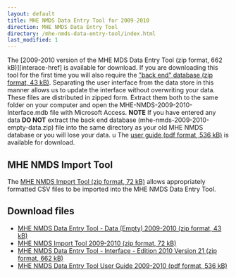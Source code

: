 ```yaml
---
layout: default
title: MHE NMDS Data Entry Tool for 2009-2010
direction: MHE NMDS Data Entry Tool
directory: /mhe-nmds-data-entry-tool/index.html
last_modified: 1
---
```


The [2009-2010 version of the MHE MDS Data Entry Tool (zip format, 662 kB)][interace-href] is available for download.
If you are downloading this tool for the first time you will also require the ["back end" database (zip format, 43 kB)][emptydata-href]. Separating the user interface from the data store in this manner allows us to update the interface without overwriting your data.
These files are distributed in zipped form. Extract them both to the same folder on your computer and open the MHE-NMDS-2009-2010-Interface.mdb file with Microsoft Access.
**NOTE** If you have entered any data **DO NOT** extract the back end database (mhe-nmds-2009-2010-empty-data.zip) file into the same directory as your old MHE NMDS database or you will lose your data.
u
The [user guide (pdf format, 536 kB)][userguide-href] is available for download.
## MHE NMDS Import Tool
The [MHE NMDS Import Tool (zip format, 72 kB)][importer-href] allows appropriately formatted CSV files to be imported into the MHE NMDS Data Entry Tool.
## Download files
* [MHE NMDS Data Entry Tool - Data (Empty) 2009-2010 (zip format, 43 kB)][emptydata-href]
* [MHE NMDS Import Tool 2009-2010 (zip format, 72 kB)][importer-href]
* [MHE NMDS Data Entry Tool - Interface - Edition 2010 Version 21 (zip format, 662 kB)][interface-href]
* [MHE NMDS Data Entry Tool User Guide 2009-2010 (pdf format, 536 kB)][userguide-href]

[interface-href]: /site/assets/files/1014/mhe-nmds-2009-2010-interface.zip
[emptydata-href]: /site/assets/files/1014/mhe-nmds-2009-2010-empty-data.zip
[userguide-href]: /site/assets/files/1014/mhe-nmds-2009-2010-de-tool-user-guide.pdf
[importer-href]: /site/assets/files/1014/mhe-nmds-2009-2010-importer.zip
